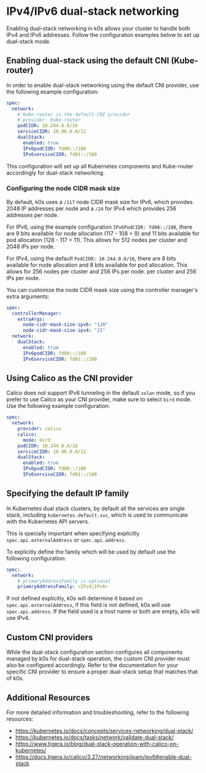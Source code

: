 <!--
SPDX-FileCopyrightText: 2021 k0s authors
SPDX-License-Identifier: CC-BY-SA-4.0
-->

# IPv4/IPv6 dual-stack networking

Enabling dual-stack networking in k0s allows your cluster to handle both IPv4 and
IPv6 addresses. Follow the configuration examples below to set up dual-stack mode.

## Enabling dual-stack using the default CNI (Kube-router)

In order to enable dual-stack networking using the default CNI provider, use the
following example configuration:

```yaml
spec:
  network:
    # Kube-router is the default CNI provider
    # provider: kube-router
    podCIDR: 10.244.0.0/16
    serviceCIDR: 10.96.0.0/12
    dualStack:
      enabled: true
      IPv6podCIDR: fd00::/108
      IPv6serviceCIDR: fd01::/108
```

This configuration will set up all Kubernetes components and Kube-router
accordingly for dual-stack networking.

### Configuring the node CIDR mask size

By default, k0s uses a `/117` node CIDR mask size for IPv6, which provides 2048
IP addresses per node and a `/24` for IPv4 which provides 256 addresses per node.

For IPv6, using the example configuration `IPv6PodCIDR: fd00::/108`, there
are 9 bits available for node allocation (117 - 108 = 9) and 11 bits available for
pod allocation (128 - 117 = 11). This allows for 512 nodes per cluster and 2048
IPs per node.

For IPv4, using the default `PodCIDR: 10.244.0.0/16`, there are 8 bits available
for node allocation and 8 bits available for pod allocation. This allows for 256
nodes per cluster and 256 IPs per node.
per cluster and 256 IPs per node.

You can customize the node CIDR mask size using the controller manager's extra arguments:

```yaml
spec:
  controllerManager:
    extraArgs:
      node-cidr-mask-size-ipv6: "120"
      node-cidr-mask-size-ipv4: "21"
  network:
    dualStack:
      enabled: true
      IPv6podCIDR: fd00::/108
      IPv6serviceCIDR: fd01::/108
```

## Using Calico as the CNI provider

Calico does not support IPv6 tunneling in the default `vxlan` mode, so if you
prefer to use Calico as your CNI provider, make sure to select `bird` mode. Use
the following example configuration:

```yaml
spec:
  network:
    provider: calico
    calico:
      mode: bird
    podCIDR: 10.244.0.0/16
    serviceCIDR: 10.96.0.0/12
    dualStack:
      enabled: true
      IPv6podCIDR: fd00::/108
      IPv6serviceCIDR: fd01::/108
```

## Specifying the default IP family

In Kubernetes dual stack clusters, by default all the services are single stack,
including `kubernetes.default.svc`, which is used to communicate with the
Kubernetes API servers.

This is specially important when specifying explicitly
`spec.api.externalAddress` or `spec.api.address`.

To explicitly define the family which will be used by default use the following
configuration:

```yaml
spec:
  network:
    # primaryAddressFamily is optional
    priamryAddressFamily: <IPv4|IPv6>
```

If not defined explicitly, k0s will determine it based on `spec.api.externalAddress`,
if this field is not defined, k0s will use `spec.api.address`. If the field used is
a host name or both are empty, k0s will use IPv4.

## Custom CNI providers

While the dual-stack configuration section configures all components managed by
k0s for dual-stack operation, the custom CNI provider must also be configured
accordingly. Refer to the documentation for your specific CNI provider to ensure
a proper dual-stack setup that matches that of k0s.

## Additional Resources

For more detailed information and troubleshooting, refer to the following resources:

* <https://kubernetes.io/docs/concepts/services-networking/dual-stack/>
* <https://kubernetes.io/docs/tasks/network/validate-dual-stack/>
* <https://www.tigera.io/blog/dual-stack-operation-with-calico-on-kubernetes/>
* <https://docs.tigera.io/calico/3.27/networking/ipam/ipv6#enable-dual-stack>
